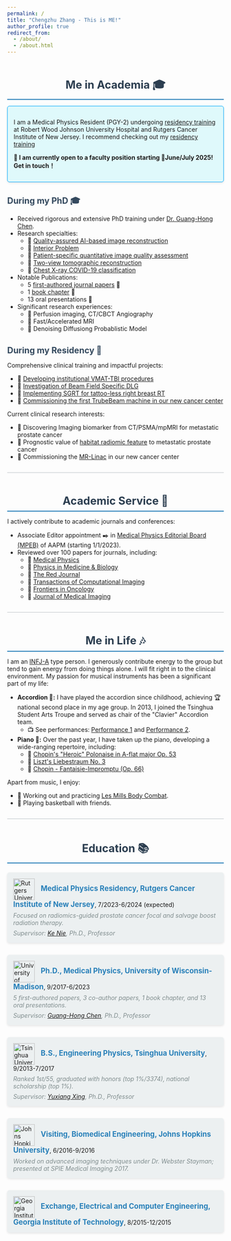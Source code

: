 ```yaml
---
permalink: /
title: "Chengzhu Zhang - This is ME!"
author_profile: true
redirect_from: 
  - /about/
  - /about.html
---
```


<style>
  .section-title {
    font-size: 1.8em;
    font-weight: bold;
    color: #2c3e50;
    margin-top: 2em;
    text-align: center;
    border-bottom: 2px solid #2980b9;
    padding-bottom: 0.3em;
  }

  .subsection-title {
    font-size: 1.4em;
    font-weight: bold;
    color: #34495e;
    margin-top: 1.5em;
    margin-bottom: 0.5em;
  }

  .timeline {
    margin: 1.5em 0;
    padding-left: 0;
    list-style: none;
  }

  .timeline-item {
    margin-bottom: 2em;
    padding: 1em;
    background: #ecf0f1;
    border-radius: 5px;
    box-shadow: 0px 2px 5px rgba(0, 0, 0, 0.1);
  }

  .institution {
    font-weight: bold;
    color: #2980b9;
    font-size: 1.2em;
  }

  .supervisor {
    font-style: italic;
    color: #7f8c8d;
    margin-top: 0.5em;
  }

  .logo {
    width: 50px;
    vertical-align: middle;
    margin-right: 10px;
  }

  .comment {
    font-style: italic;
    color: #7f8c8d;
    margin-top: 0.5em;
  }

  .highlight-box {
    background: #dff9fb;
    border: 1px solid #00a8ff;
    padding: 1em;
    border-radius: 5px;
    margin: 1em 0;
    box-shadow: 0px 2px 5px rgba(0, 0, 0, 0.1);
  }

  .divider {
    height: 1px;
    background-color: #bdc3c7;
    margin: 2em 0;
  }
</style>

<div class="section-title">Me in Academia 🎓</div>

<div class="highlight-box">
  <p>
    I am a Medical Physics Resident (PGY-2) undergoing <a href="https://sites.rutgers.edu/cinj-radiation-oncology/medical-physics-residency/">residency training</a> at Robert Wood Johnson University Hospital and Rutgers Cancer Institute of New Jersey. I recommend checking out my <a href="/clinical/">residency training</a>
  </p>
  <p><b>📢 I am currently open to a faculty position starting 📅June/July 2025! Get in touch！</b></p>
</div>

<h2 class="subsection-title">During my PhD 🎓</h2>
<ul>
  <li>Received rigorous and extensive PhD training under <a href="https://scholar.google.com/citations?user=nw7lybEAAAAJ&hl=en">Dr. Guang-Hong Chen</a>.</li>
  <li>Research specialties:
    <ul>
      <li>🔹 <a href="/research/research-1">Quality-assured AI-based image reconstruction</a></li>
      <li>🔹 <a href="/research/research-2">Interior Problem</a></li>
      <li>🔹 <a href="/research/research-3">Patient-specific quantitative image quality assessment</a></li>
      <li>🔹 <a href="/research/research-4">Two-view tomographic reconstruction</a></li>
      <li>🔹 <a href="/research/research-5">Chest X-ray COVID-19 classification</a></li>
    </ul>
  </li>
  <li>Notable Publications:
    <ul>
      <li>5 <a href="/publication/">first-authored journal papers</a> 📄</li>
      <li>1 <a href="/publication/deep-learning-ct-reconstruction">book chapter</a> 🔖</li>
      <li>13 oral presentations 🎤</li>
    </ul>
  </li>
  <li>Significant research experiences:
    <ul>
      <li>🔹 Perfusion imaging, CT/CBCT Angiography</li>
      <li>🔹 Fast/Accelerated MRI</li>
      <li>🔹 Denoising Diffusiong Probablistic Model</li>
    </ul>
  </li>
</ul>

<h2 class="subsection-title">During my Residency 🏥</h2>
<p>Comprehensive clinical training and impactful projects:</p>
<ul>
  <li>🔸 <a href="/clinical/clinical-TBI">Developing institutional VMAT-TBI procedures</a></li>
  <li>🔸 <a href="/clinical/clinical-DLG">Investigation of Beam Field Specific DLG</a></li>
  <li>🔸 <a href="/clinical/clinical-SGRT">Implementing SGRT for tattoo-less right breast RT</a></li>
  <li>🔸 <a href="/clinical/clinical-TB3Commissioning">Commissioning the first TrubeBeam machine in our new cancer center</a></li>
</ul>
<p>Current clinical research interests:</p>
<ul>
  <li>🔹 Discovering Imaging biomarker from CT/PSMA/mpMRI for metastatic prostate cancer</li>
  <li>🔹 Prognostic value of <a href="/images/HabitatProstate1.png">habitat radiomic feature</a> to metastatic prostate cancer</li>
  <li>🔹 Commissioning the <a href="/clinical/clinical-MRLC">MR-Linac</a> in our new cancer center </li>
</ul>


<div class="divider"></div>

<div class="section-title">Academic Service 📧</div>

<p>I actively contribute to academic journals and conferences:</p>
<ul>
  <li>Associate Editor appointment ✒️ in <a href="https://www.aapm.org/org/structure/default.asp?committee_code=MPBAE">Medical Physics Editorial Board (MPEB)</a> of AAPM (starting 1/1/2023).</li>
  <li>Reviewed over 100 papers for journals, including:
    <ul>
      <li>📘 <a href="https://aapm.onlinelibrary.wiley.com/journal/24734209">Medical Physics</a></li>
      <li>📗 <a href="https://iopscience.iop.org/journal/0031-9155">Physics in Medicine & Biology</a></li>
      <li>📕 <a href="https://www.redjournal.org/">The Red Journal</a></li>
      <li>📓 <a href="https://ieeexplore.ieee.org/xpl/RecentIssue.jsp?punumber=6745852">Transactions of Computational Imaging</a></li>
      <li>📔 <a href="https://www.frontiersin.org/journals/oncology">Frontiers in Oncology</a></li>
      <li>📒 <a href="https://www.spiedigitallibrary.org/journals/journal-of-medical-imaging">Journal of Medical Imaging</a></li>
    </ul>
  </li>
</ul>

<div class="divider"></div>

<div class="section-title">Me in Life 🎶</div>

<p>I am an <a href="https://www.16personalities.com/infj-personality">INFJ-A</a> type person. I generously contribute energy to the group but tend to gain energy from doing things alone. I will fit right in to the clinical environment. My passion for musical instruments has been a significant part of my life:</p>

<ul>
  <li>
    <b>Accordion 🎼:</b> I have played the accordion since childhood, achieving 🏆 national second place in my age group. In 2013, I joined the Tsinghua Student Arts Troupe and served as chair of the "Clavier" Accordion team. 
    <ul>
      <li>📺 See performances: <a href="https://www.youtube.com/watch?v=x7G1gQj_ozg">Performance 1</a> and <a href="https://www.youtube.com/watch?v=2bYkOFqpb14">Performance 2</a>.</li>
    </ul>
  </li>
  <li>
    <b>Piano 🎹:</b> Over the past year, I have taken up the piano, developing a wide-ranging repertoire, including:
    <ul>
      <li>🎵 <a href="https://www.youtube.com/watch?v=aZYYoDDmg8M">Chopin's "Heroic" Polonaise in A-flat major Op. 53</a></li>
      <li>🎵 <a href="https://www.youtube.com/watch?v=lhW_tRmpLFs">Liszt's Liebestraum No. 3</a></li>
      <li>🎵 <a href="https://www.youtube.com/watch?v=tvm2ZsRv3C8&ab_channel=thepolonaise">Chopin - Fantaisie-Impromptu (Op. 66)</a></li> 
    </ul>
  </li>
</ul>

<p>Apart from music, I enjoy:</p>
<ul>
  <li>💪 Working out and practicing <a href="https://www.lesmills.com/us/workouts/fitness-classes/bodycombat/">Les Mills Body Combat</a>.</li>
  <li>🏀 Playing basketball with friends.</li>
</ul>


<div class="divider"></div>

<div class="section-title">Education 📚</div>
<ul class="timeline">
  <li class="timeline-item">
    <img src="{{ site.baseurl }}/images/Rutgers_University_Logo.png" alt="Rutgers University" class="logo">
    <span class="institution">Medical Physics Residency, Rutgers Cancer Institute of New Jersey</span>, 7/2023-6/2024 (expected)
    <div class="comment">Focused on radiomics-guided prostate cancer focal and salvage boost radiation therapy.</div>
    <div class="supervisor">Supervisor: <a href="https://scholar.google.com/citations?user=1BKalcwAAAAJ&hl=en">Ke Nie</a>, Ph.D., Professor</div>
  </li>
  <li class="timeline-item">
    <img src="{{ site.baseurl }}/images/Wisconsin_Madison_Logo.png" alt="University of Wisconsin-Madison" class="logo">
    <span class="institution">Ph.D., Medical Physics, University of Wisconsin-Madison</span>, 9/2017-6/2023
    <div class="comment">5 first-authored papers, 3 co-author papers, 1 book chapter, and 13 oral presentations.</div>
    <div class="supervisor">Supervisor: <a href="https://scholar.google.com/citations?user=nw7lybEAAAAJ&hl=en">Guang-Hong Chen</a>, Ph.D., Professor</div>
  </li>
  <li class="timeline-item">
    <img src="{{ site.baseurl }}/images/Tsinghua_University_Logo.png" alt="Tsinghua University" class="logo">
    <span class="institution">B.S., Engineering Physics, Tsinghua University</span>, 9/2013-7/2017
    <div class="comment">Ranked 1st/55, graduated with honors (top 1%/3374), national scholarship (top 1%).</div>
    <div class="supervisor">Supervisor: <a href="https://scholar.google.com/citations?user=iWsEXE0AAAAJ&hl=zh-CN">Yuxiang Xing</a>, Ph.D., Professor</div>
  </li>
  <li class="timeline-item">
    <img src="{{ site.baseurl }}/images/Johns_Hopkins_University_Logo.png" alt="Johns Hopkins University" class="logo">
    <span class="institution">Visiting, Biomedical Engineering, Johns Hopkins University</span>, 6/2016-9/2016
    <div class="comment">Worked on advanced imaging techniques under Dr. Webster Stayman; presented at SPIE Medical Imaging 2017.</div>
  </li>
  <li class="timeline-item">
    <img src="{{ site.baseurl }}/images/GIT_Logo.png" alt="Georgia Institute of Technology" class="logo">
    <span class="institution">Exchange, Electrical and Computer Engineering, Georgia Institute of Technology</span>, 8/2015-12/2015
  </li>
</ul>

